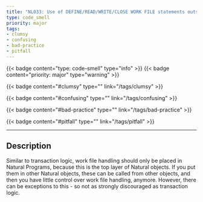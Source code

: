 ```yaml
---
title: "NL033: Use of DEFINE/READ/WRITE/CLOSE WORK FILE statements outside of Natural Program is discouraged"
type: code_smell
priority: major
tags:
- clumsy 
- confusing 
- bad-practice 
- pitfall 
---
```


{{< badge content="type: code-smell" type="info" >}}
{{< badge content="priority: major" type="warning" >}}


{{< badge content="#clumsy" type="" link="/tags/clumsy" >}}

{{< badge content="#confusing" type="" link="/tags/confusing" >}}

{{< badge content="#bad-practice" type="" link="/tags/bad-practice" >}}

{{< badge content="#pitfall" type="" link="/tags/pitfall" >}}

---

## Description
Similar to transaction logic, work file handling should only be placed in Natural Programs, because this is the top layer of Natural objects. If you put them in other Natural objects, these can be called from other objects, and then you have little control over work file handling, anymore. However, there can be exceptions to this - so not as strongly discouraged as transaction logic.
